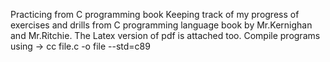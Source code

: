 Practicing from C programming book
Keeping track of my progress of exercises and drills from C programming language book by Mr.Kernighan and Mr.Ritchie.
The Latex version of pdf is attached too.
Compile programs using -> cc file.c -o file --std=c89
